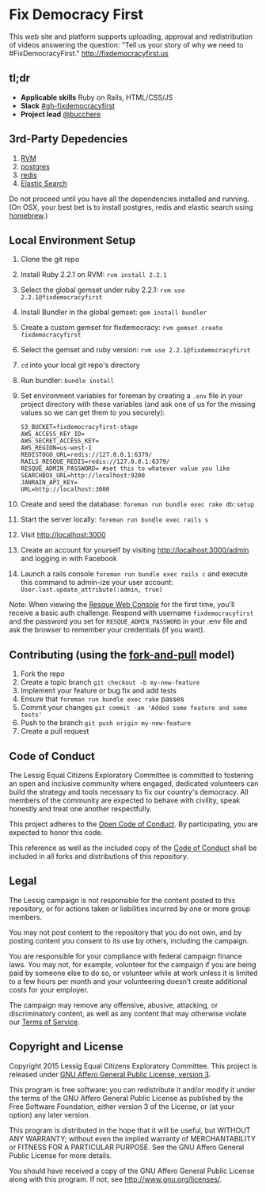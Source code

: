 Fix Democracy First
===================
This web site and platform supports uploading, approval and redistribution of videos answering the question: "Tell us your story of why we need to #FixDemocracyFirst." http://fixdemocracyfirst.us 

tl;dr
-----
* **Applicable skills** Ruby on Rails, HTML/CSS/JS
* **Slack** [#gh-fixdemocracyfirst](https://teamlessigtech.slack.com/messages/gh-fixdemocracyfirst/)
* **Project lead** [@bucchere](https://teamlessigtech.slack.com/team/bucchere)

3rd-Party Depedencies
---------------------
1. [RVM](http://rvm.io)
1. [postgres](http://www.postgresql.org)
1. [redis](http://redis.io)
1. [Elastic Search](https://www.elastic.co/products/elasticsearch)

Do not proceed until you have all the dependencies installed and running. (On OSX, your best bet is to install postgres, redis and elastic search using [homebrew](http://brew.sh/).)

Local Environment Setup
-----------------------
1. Clone the git repo
1. Install Ruby 2.2.1 on RVM: `rvm install 2.2.1`
1. Select the global gemset under ruby 2.2.1: `rvm use 2.2.1@fixdemocracyfirst`
1. Install Bundler in the global gemset: `gem install bundler`
1. Create a custom gemset for fixdemocracy: `rvm gemset create fixdemocracyfirst`
1. Select the gemset and ruby version: `rvm use 2.2.1@fixdemocracyfirst`
1. `cd` into your local git repo's directory
1. Run bundler: `bundle install`
1. Set environment variables for foreman by creating a `.env` file in your project directory with these variables (and ask one of us for the missing values so we can get them to you securely):

    ```
    S3_BUCKET=fixdemocracyfirst-stage
    AWS_ACCESS_KEY_ID=
    AWS_SECRET_ACCESS_KEY=
    AWS_REGION=us-west-1
    REDISTOGO_URL=redis://127.0.0.1:6379/
    RAILS_RESQUE_REDIS=redis://127.0.0.1:6379/
    RESQUE_ADMIN_PASSWORD= #set this to whatever value you like
    SEARCHBOX_URL=http://localhost:9200
    JANRAIN_API_KEY=
    URL=http://localhost:3000
    ```
1. Create and seed the database: `foreman run bundle exec rake db:setup`
1. Start the server locally: `foreman run bundle exec rails s`
1. Visit [http://localhost:3000](http://localhost:3000)
1. Create an account for yourself by visiting [http://localhost:3000/admin](http://localhost:3000/admin) and logging in with Facebook
1. Launch a rails console `foreman run bundle exec rails c` and execute this command to admin-ize your user account: `User.last.update_attribute(:admin, true)`

Note: When viewing the [Resque Web Console](http://localhost:3000/resque_web) for the first time, you'll receive a basic auth challenge. Respond with username `fixdemocracyfirst` and the password you set for `RESQUE_ADMIN_PASSWORD` in your .env file and ask the browser to remember your credentials (if you want).

Contributing (using the [fork-and-pull](https://help.github.com/articles/using-pull-requests) model)
----------------------------------------------------------------------------------------------------
1. Fork the repo
1. Create a topic branch `git checkout -b my-new-feature`
1. Implement your feature or bug fix and add tests
1. Ensure that `foreman run bundle exec rake` passes
1. Commit your changes `git commit -am 'Added some feature and some tests'`
1. Push to the branch `git push origin my-new-feature`
1. Create a pull request

## Code of Conduct

The Lessig Equal Citizens Exploratory Committee is committed to fostering an open and inclusive community where engaged, dedicated volunteers can build the strategy and tools necessary to fix our country's democracy. All members of the community are expected to behave with civility, speak honestly and treat one another respectfully.

This project adheres to the [Open Code of Conduct](http://todogroup.org/opencodeofconduct/#Lessig2016/conduct@lessigforpresident.com). 
By participating, you are expected to honor this code.

This reference as well as the included copy of the [Code of Conduct](https://github.com/Lessig2016/fixdemocracyfirst/blob/master/CONDUCT.md)
shall be included in all forks and distributions of this repository.

## Legal

The Lessig campaign is not responsible for the content posted to this repository, or for actions taken or liabilities incurred by one or more group members. 

You may not post content to the repository that you do not own, and by posting content you consent to its use by others, including the campaign. 

You are responsible for your compliance with federal campaign finance laws. You may not, for example, volunteer for the campaign if you are being paid by someone else to do so, or volunteer while at work unless it is limited to a few hours per month and your volunteering doesn’t create additional costs for your employer.

The campaign may remove any offensive, abusive, attacking, or discriminatory content, as well as any content that may otherwise violate our [Terms of Service](https://lessig2016.us/terms-of-service/). 

## Copyright and License

Copyright 2015 Lessig Equal Citizens Exploratory Committee. This 
project is released under [GNU Affero General Public License, version 3](https://github.com/Lessig2016/fixdemocracyfirst/blob/master/LICENSE).

This program is free software: you can redistribute it and/or modify
it under the terms of the GNU Affero General Public License as published by
the Free Software Foundation, either version 3 of the License, or
(at your option) any later version.

This program is distributed in the hope that it will be useful,
but WITHOUT ANY WARRANTY; without even the implied warranty of
MERCHANTABILITY or FITNESS FOR A PARTICULAR PURPOSE.  See the
GNU Affero General Public License for more details.

You should have received a copy of the GNU Affero General Public License
along with this program.  If not, see <http://www.gnu.org/licenses/>.
